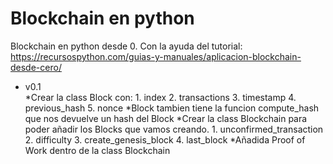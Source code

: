 # Blockchain en python
Blockchain en python desde 0. Con la ayuda del tutorial:
https://recursospython.com/guias-y-manuales/aplicacion-blockchain-desde-cero/

- v0.1  
    *Crear la class Block con:
        1. index
        2. transactions
        3. timestamp
        4. previous_hash
        5. nonce
    *Block tambien tiene la funcion compute_hash que nos devuelve un hash del Block
    *Crear la class Blockchain para poder añadir los Blocks que vamos creando.
        1. unconfirmed_transaction
        2. difficulty
        3. create_genesis_block
        4. last_block
    *Añadida Proof of Work dentro de la class Blockchain
